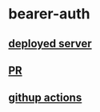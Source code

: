 # bearer-auth

## [deployed server](https://bearer-dy0o.onrender.com/)

## [PR](https://github.com/mohannaddQA/bearer-auth/pull/1)

## [githup actions](https://github.com/mohannaddQA/bearer-auth/actions)
